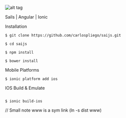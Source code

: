 
![alt tag](http://saijs.com/img/banner-bg.jpg)

Sails | Angular | Ionic

Installation

```
$ git clone https://github.com/carlospliego/saijs.git
```

```
$ cd saijs
```

```
$ npm install
```

```
$ bower install
```

Mobile Platforms

```
$ ionic platform add ios
```

IOS Build & Emulate

```

$ ionic build-ios
```
// Small note www is a sym link (ln -s dist www)